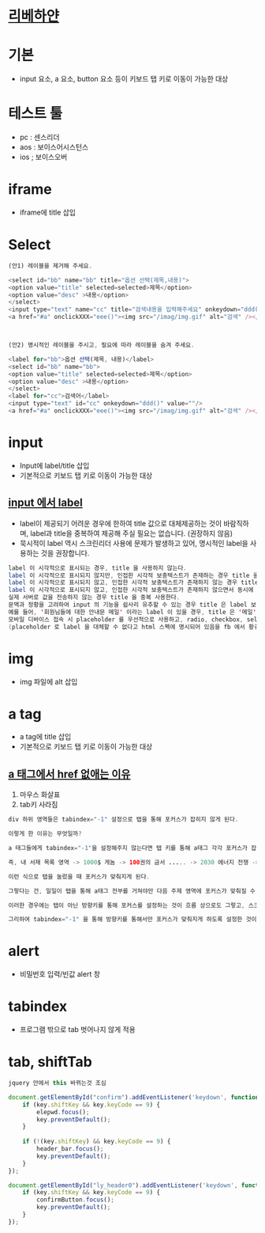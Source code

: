 # [리베하얀](https://www.youtube.com/watch?v=QQXvASCMp-g)

# 기본
* input 요소, a 요소, button 요소 등이 키보드 탭 키로 이동이 가능한 대상


# 테스트 툴
* pc : 센스리더
* aos : 보이스어시스턴스
* ios ; 보이스오버 


# iframe
* iframe에 title 삽입


# Select
```javascript
(안1) 레이블을 제거해 주세요.

<select id="bb" name="bb" title="옵션 선택(제목,내용)">
<option value="title" selected=selected>제목</option>
<option value="desc" >내용</option>
</select>
<input type="text" name="cc" title="검색내용을 입력해주세요" onkeydown="ddd()" value=""/>
<a href="#a" onclickXXX="eee()"><img src="/imag/img.gif" alt="검색" /></a>



(안2) 명시적인 레이블을 주시고, 필요에 따라 레이블을 숨겨 주세요.

<label for="bb">옵션 선택(제목, 내용)</label>
<select id="bb" name="bb">
<option value="title" selected=selected>제목</option>
<option value="desc" >내용</option>
</select>
<label for="cc">검색어</label>
<input type="text" id="cc" onkeydown="ddd()" value=""/>
<a href="#a" onclickXXX="eee()"><img src="/imag/img.gif" alt="검색" /></a>
```

# input
* Input에 label/title 삽입
* 기본적으로  키보드 탭 키로 이동이 가능한 대상


## [input 에서 label](https://mygumi.tistory.com/359)
* label이 제공되기 어려운 경우에 한하여 title 값으로 대체제공하는 것이 바람직하며, label과 title을 중복하여 제공해 주실 필요는 없습니다. (권장하지 않음)
* 묵시적이 label 역시 스크린리더 사용에 문제가 발생하고 있어, 명시적인 label을 사용하는 것을 권장합니다.

```java
label 이 시각적으로 표시되는 경우, title 을 사용하지 않는다.
label 이 시각적으로 표시되지 않지만, 인접한 시각적 보충텍스트가 존재하는 경우 title 을 사용하지 않는다.
label 이 시각적으로 표시되지 않고, 인접한 시각적 보충텍스트가 존재하지 않는 경우 title 을 중복 사용한다.
label 이 시각적으로 표시되지 않고, 인접한 시각적 보충텍스트가 존재하지 않으면서 동시에 해당 서식이 다른 서식의 기능을 보조하며, 
실제 서버로 값을 전송하지 않는 경우 title 을 중복 사용한다.
문맥과 정황을 고려하여 input 의 기능을 쉽사리 유추할 수 있는 경우 title 은 label 보다 간략하게 작성하거나 생략한다. 
예를 들어, '회원님들에 대한 안내문 메일' 이라는 label 이 있을 경우, title 은 '메일' 정도로 간략하게 작성하거나 생략한다.
모바일 디바이스 접속 시 placeholder 를 우선적으로 사용하고, radio, checkbox, select, textarea 인 경우 label 만 사용한다. 
(placeholder 로 label 을 대체할 수 없다고 html 스펙에 명시되어 있음을 fb 에서 황규연님이 알려주셨습니다. 참고해주세요.)

```


# img
* img 파일에 alt 삽입

# a tag
* a tag에 title 삽입
* 기본적으로  키보드 탭 키로 이동이 가능한 대상


## [a 태그에서 href 없애는 이유](https://ooz.co.kr/382)
1. 마우스 화살표
2. tab키 사라짐

```java
div 하위 영역들은 tabindex="-1" 설정으로 탭을 통해 포커스가 잡히지 않게 된다.

이렇게 한 이유는 무엇일까?

a 태그들에게 tabindex="-1"을 설정해주지 않는다면 탭 키를 통해 a태그 각각 포커스가 잡히게 된다.

즉, 내 서재 목록 영역 -> 1000$ 게놈 -> 100권의 금서 ..... -> 2030 에너지 전쟁 -> 남이야 뭐라 하건! -> .....

이런 식으로 탭을 눌렀을 때 포커스가 맞춰지게 된다.

그렇다는 건, 일일이 탭을 통해 a태그 전부를 거쳐야만 다음 주제 영역에 포커스가 맞춰질 수 있다.

이러한 경우에는 탭이 아닌 방향키를 통해 포커스를 설정하는 것이 흐름 상으로도 그렇고, 스크린 리더 사용자에게도 효율적이다.

그리하여 tabindex="-1" 을 통해 방향키를 통해서만 포커스가 맞춰지게 하도록 설정한 것이다.

```

# alert
* 비밀번호 입력/빈값 alert 창


# tabindex
* 프로그램 밖으로 tab 벗어나지 않게 적용


# tab, shiftTab
```javascript
jquery 안에서 this 바뀌는것 조심

document.getElementById("confirm").addEventListener('keydown', function (key) {
    if (key.shiftKey && key.keyCode == 9) {
        elepwd.focus();
        key.preventDefault();
    }
        
    if (!(key.shiftKey) && key.keyCode == 9) {
        header_bar.focus();
        key.preventDefault();
    }
});

document.getElementById("ly_header0").addEventListener('keydown', function (key) {
    if (key.shiftKey && key.keyCode == 9) {
        confirmButton.focus();
        key.preventDefault();
    }
});
```


